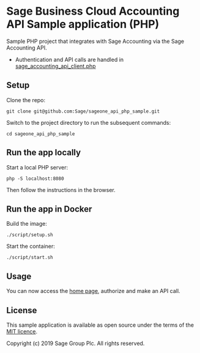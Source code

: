 # Sage Business Cloud Accounting API Sample application (PHP)

Sample PHP project that integrates with Sage Accounting via the Sage Accounting API.

* Authentication and API calls are handled in [sage_accounting_api_client.php](sage_accounting_api_client.php)

## Setup

Clone the repo:

`git clone git@github.com:Sage/sageone_api_php_sample.git`

Switch to the project directory to run the subsequent commands:

```
cd sageone_api_php_sample
```

## Run the app locally

Start a local PHP server:

```
php -S localhost:8080
```

Then follow the instructions in the browser.

## Run the app in Docker

Build the image:

```
./script/setup.sh
```

Start the container:

```
./script/start.sh
```

## Usage

You can now access the [home page](http://localhost:8000/), authorize and make an API call.

## License

This sample application is available as open source under the terms of the
[MIT licence](LICENSE).

Copyright (c) 2019 Sage Group Plc. All rights reserved.

